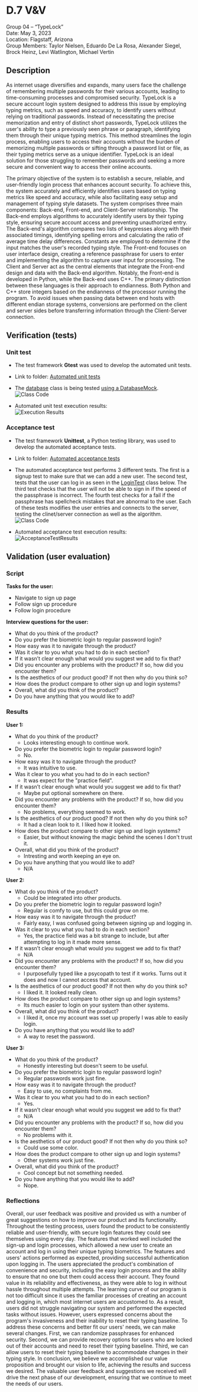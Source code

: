# D.7 V&V

Group 04 – “TypeLock”\
Date: May 3, 2023\
Location: Flagstaff, Arizona\
Group Members: Taylor Nielsen, Eduardo De La Rosa, Alexander Siegel, Brock Heinz, Levi Watlington, Michael Vertin

## Description

As internet usage diversifies and expands, many users face the challenge of remembering multiple passwords for their various accounts, leading to time-consuming processes and compromised security. TypeLock is a secure account login system designed to address this issue by employing typing metrics, such as speed and accuracy, to identify users without relying on traditional passwords. Instead of necessitating the precise memorization and entry of distinct short passwords, TypeLock utilizes the user's ability to type a previously seen phrase or paragraph, identifying them through their unique typing metrics. This method streamlines the login process, enabling users to access their accounts without the burden of memorizing multiple passwords or sifting through a password list or file, as their typing metrics serve as a unique identifier. TypeLock is an ideal solution for those struggling to remember passwords and seeking a more secure and convenient way to access their online accounts.

The primary objective of the system is to establish a secure, reliable, and user-friendly login process that enhances account security. To achieve this, the system accurately and efficiently identifies users based on typing metrics like speed and accuracy, while also facilitating easy setup and management of typing style datasets. The system comprises three main components: Back-end, Front-end, and Client-Server relationship. The Back-end employs algorithms to accurately identify users by their typing style, ensuring secure account access and preventing unauthorized entry. The Back-end's algorithm compares two lists of keypresses along with their associated timings, identifying spelling errors and calculating the ratio of average time delay differences. Constants are employed to determine if the input matches the user's recorded typing style. The Front-end focuses on user interface design, creating a reference passphrase for users to enter and implementing the algorithm to capture user input for processing. The Client and Server act as the central elements that integrate the Front-end design and data with the Back-end algorithm. Notably, the Front-end is developed in Python, while the Back-end uses C++. The primary distinction between these languages is their approach to endianness. Both Python and C++ store integers based on the endianness of the processor running the program. To avoid issues when passing data between end hosts with different endian storage systems, conversions are performed on the client and server sides before transferring information through the Client-Server connection.

## Verification (tests)

### Unit test

- The test framework **Gtest** was used to develop the automated unit tests.

- Link to folder: [Automated unit tests](https://github.com/Gus-Siegel/ProjectPassword/tree/main/Current_Release/BackEndServer)

- The [database](https://github.com/Gus-Siegel/ProjectPassword/blob/main/Current_Release/BackEndServer/mockTestWithServer.cpp) class is being tested [using a DatabaseMock](https://github.com/Gus-Siegel/ProjectPassword/blob/main/Current_Release/BackEndServer/mockTestWithServer.cpp).\
![Class Code](https://cdn.discordapp.com/attachments/856622349516144665/1103493888615923752/image.png)

- Automated unit test execution results:\
![Execution Results](https://cdn.discordapp.com/attachments/856622349516144665/1103494402497859644/image.png)

### Acceptance test

- The test framework **Unittest**, a Python testing library, was used to develop the automated acceptance tests.

- Link to folder: [Automated acceptance tests](https://github.com/Gus-Siegel/ProjectPassword/tree/main/Current_Release/FrontEndClient)

- The automated acceptance test performs 3 different tests. The first is a signup test to make sure that we can add a new user. The second test, tests that the user can log in as seen in the [LoginTest](https://github.com/Gus-Siegel/ProjectPassword/blob/main/Current_Release/FrontEndClient/acceptanceTestTypelock) class below. The third test checks that the user will not be able to sign in if the speed of the passphrase is incorrect. The fourth test checks for a fail if the passphrase has spellcheck mistakes that are abnormal to the user. Each of these tests modifies the user entries and connects to the server, testing the clinet/server connection as well as the algorithm.\
![Class Code](https://cdn.discordapp.com/attachments/1103515433862172673/1103517277489483816/acceptanceTestExample.jpg)

- Automated acceptance test execution results:\
![AcceptanceTestResults](https://github.com/Gus-Siegel/ProjectPassword/blob/main/Deliverables/Submitted/AcceptanceTest.png)

## Validation (user evaluation)

### Script

**Tasks for the user:**

- Navigate to sign up page
- Follow sign up procedure
- Follow login procedure

**Interview questions for the user:**

- What do you think of the product?
- Do you prefer the biometric login to regular password login?
- How easy was it to navigate through the product?
- Was it clear to you what you had to do in each section?
- If it wasn’t clear enough what would you suggest we add to fix that?
- Did you encounter any problems with the product? If so, how did you encounter them?
- Is the aesthetics of our product good? If not then why do you think so?
- How does the product compare to other sign up and login systems?
- Overall, what did you think of the product?
- Do you have anything that you would like to add?

### Results

**User 1:**

- What do you think of the product?
  - Looks interesting enough to continue work.
- Do you prefer the biometric login to regular password login?
  - No.
- How easy was it to navigate through the product?
  - It was intuitive to use. 
- Was it clear to you what you had to do in each section?
  - It was expect for the "practice field".
- If it wasn’t clear enough what would you suggest we add to fix that?
  - Maybe put optional somewhere on there.
- Did you encounter any problems with the product? If so, how did you encounter them?
  - No problems, everything seemed to work.
- Is the aesthetics of our product good? If not then why do you think so?
  - It had a clean look to it. I liked how it looked.
- How does the product compare to other sign up and login systems?
  - Easier, but without knowing the magic behind the scenes I don't trust it.
- Overall, what did you think of the product?
  - Intresting and worth keeping an eye on.
- Do you have anything that you would like to add?
  - N/A

**User 2:**

- What do you think of the product?
  - Could be integrated into other products.
- Do you prefer the biometric login to regular password login?
  - Regular is comfy to use, but this could grow on me.
- How easy was it to navigate through the product?
  - Fairly easy, I was confused going between signing up and logging in.
- Was it clear to you what you had to do in each section?
  - Yes, the practice field was a bit strange to include, but after attempting to log in it made more sense.
- If it wasn’t clear enough what would you suggest we add to fix that?
  - N/A
- Did you encounter any problems with the product? If so, how did you encounter them?
  - I purposefully typed like a psycopath to test if it works. Turns out it does and now I cannot access that account.
- Is the aesthetics of our product good? If not then why do you think so?
  - I liked it. It looked really clean.
- How does the product compare to other sign up and login systems?
  - Its much easier to login on your system than other systems.
- Overall, what did you think of the product?
  - I liked it, once my account was sset up properly I was able to easily login.
- Do you have anything that you would like to add?
  - A way to reset the password. 

**User 3:**

- What do you think of the product?
  - Honestly interesting but doesn't seem to be useful.
- Do you prefer the biometric login to regular password login?
  - Regular passwords work just fine.
- How easy was it to navigate through the product?
  - Easy to use, no complaints from me.
- Was it clear to you what you had to do in each section?
  - Yes.
- If it wasn’t clear enough what would you suggest we add to fix that?
  - N/A
- Did you encounter any problems with the product? If so, how did you encounter them?
  - No problems with it.
- Is the aesthetics of our product good? If not then why do you think so?
  - Could use some color.
- How does the product compare to other sign up and login systems?
  - Other systems work just fine.
- Overall, what did you think of the product?
  - Cool concept but not something needed. 
- Do you have anything that you would like to add?
  - Nope.

### Reflections

Overall, our user feedback was positive and provided us with a number of great suggestions on how to improve our product and its functionality. Throughout the testing process, users found the product to be consistently reliable and user-friendly, with secure login features they could see themselves using every day. The features that worked well included the sign-up and login processes, which allowed a new user to create an account and log in using their unique typing biometrics. The features and users' actions performed as expected, providing successful authentication upon logging in. The users appreciated the product's combination of convenience and security, including the easy login process and the ability to ensure that no one but them could access their account. They found value in its reliability and effectiveness, as they were able to log in without hassle throughout multiple attempts. The learning curve of our program is not too difficult since it uses the familiar processes of creating an account and logging in, which most internet users are accustomed to. As a result, users did not struggle navigating our system and performed the expected tasks without issues. However, users expressed concerns about the program's invasiveness and their inability to reset their typing baseline. To address these concerns and better fit our users' needs, we can make several changes. First, we can randomize passphrases for enhanced security. Second, we can provide recovery options for users who are locked out of their accounts and need to reset their typing baseline. Third, we can allow users to reset their typing baseline to accommodate changes in their typing style. In conclusion, we believe we accomplished our value proposition and brought our vision to life, achieving the results and success we desired. The valuable user feedback and suggestions we received will drive the next phase of our development, ensuring that we continue to meet the needs of our users.
